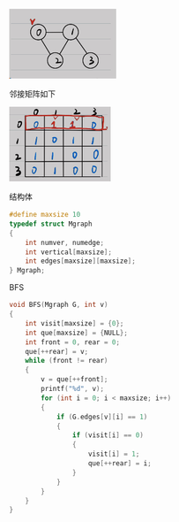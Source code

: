 ![image-20250618105836331](https://raw.githubusercontent.com/Xioaruan912/pic/main/image-20250618105836331.png)

邻接矩阵如下

![image-20250618105850418](https://raw.githubusercontent.com/Xioaruan912/pic/main/image-20250618105850418.png)

结构体

```cpp
#define maxsize 10
typedef struct Mgraph
{
    int numver, numedge;
    int vertical[maxsize];
    int edges[maxsize][maxsize];
} Mgraph;
```

BFS

```cpp
void BFS(Mgraph G, int v)
{
    int visit[maxsize] = {0};
    int que[maxsize] = {NULL};
    int front = 0, rear = 0;
    que[++rear] = v;
    while (front != rear)
    {
        v = que[++front];
        printf("%d", v);
        for (int i = 0; i < maxsize; i++)
        {
            if (G.edges[v][i] == 1)
            {
                if (visit[i] == 0)
                {
                    visit[i] = 1;
                    que[++rear] = i;
                }
            }
        }
    }
}
```

